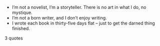  - I’m not a novelist, I’m a storyteller. There is no art in what I do, no mystique.
 - I’m not a born writer, and I don’t enjoy writing.
 - I wrote each book in thirty-five days flat – just to get the darned thing finished.

3 quotes